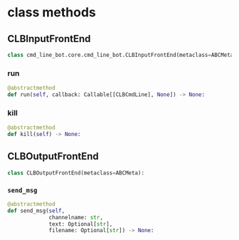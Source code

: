 # class methods

## CLBInputFrontEnd
```python
class cmd_line_bot.core.cmd_line_bot.CLBInputFrontEnd(metaclass=ABCMeta):
```

### run

```python
@abstractmethod
def run(self, callback: Callable[[CLBCmdLine], None]) -> None:
```

### kill
```python
@abstractmethod
def kill(self) -> None:
```

## CLBOutputFrontEnd
```python
class CLBOutputFrontEnd(metaclass=ABCMeta):
```

### `send_msg`
```python
@abstractmethod
def send_msg(self,
             channelname: str,
             text: Optional[str],
             filename: Optional[str]) -> None:
```
